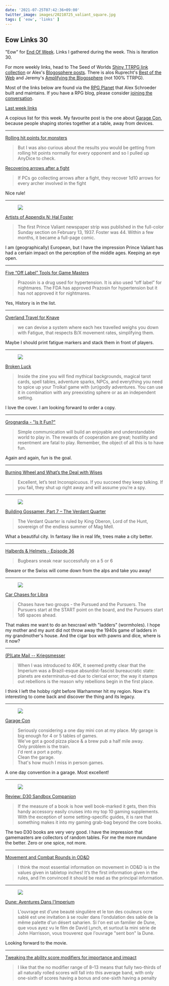 ```yaml
---
date: '2021-07-25T07:42:36+09:00'
twitter_image: images/20210725_valiant_square.jpg
tags: [ 'eow', 'links' ]
---
```


## Eow Links 30

"Eow" for [End Of Week](/#eow). Links I gathered during the week. This is iteration 30.

For more weekly links, head to The Seed of Worlds [Shiny TTRPG link collection](https://seedofworlds.blogspot.com/search/label/weekly%20links) or Alex's [Blogosphere posts](https://alexschroeder.ch/wiki/Blogosphere). There is alos Ruprecht's [Best of the Web](https://ruprechtsrpg.blogspot.com/search/label/Best%20of%20the%20Web) and Jeremy's [Amplifying the Blogosphere](https://takeonrules.com/series/amplifying-the-blogosphere/) (not 100% TTRPG).

Most of the links below are found via the [RPG Planet](https://campaignwiki.org/rpg/) that Alex Schroeder built and maintains. If you have a RPG blog, please consider [joining the conversation](https://campaignwiki.org/wiki/Planet/Please_join!).

[Last week links](20210717.html?t=Eow_Links_29&f=eow30)

A copious list for this week. My favourite post is the one about [Garage Con](https://followmeanddie.com/2021/07/17/garage-con/), because people shaping stories together at a table, away from devices.

<hr/>

[Rolling hit points for monsters](http://spriggans-den.com/2021/07/17/rolling-hit-points-for-monsters/)

> But I was also curious about the results you would be getting from rolling hit points normally for every opponent and so I pulled up AnyDice to check.

[Recovering arrows after a fight](http://spriggans-den.com/2021/07/23/recovering-arrows-after-a-fight/)

> If PCs go collecting arrows after a fight, they recover 1d10 arrows for every archer involved in the fight

Nice rule!

<hr/>

<figure class="right small">
<a href="https://goodman-games.com/blog/2021/07/22/artists-of-appendix-n-hal-foster/"><img src="images/20210725_valiant.jpg" loading="lazy" /></a>
<figcaption>
</figcaption>
</figure>

[Artists of Appendix N: Hal Foster](https://goodman-games.com/blog/2021/07/22/artists-of-appendix-n-hal-foster/)

> The first Prince Valiant newspaper strip was published in the full-color Sunday section on February 13, 1937. Foster was 44. Within a few months, it became a full-page comic.

I am (geographically) European, but I have the impression Prince Valiant has had a certain impact on the perception of the middle ages. Keeping an eye open.

<hr/>

[Five “Off Label” Tools for Game Masters](https://grumpywizard.home.blog/2021/07/22/five-off-label-tools-for-game-masters/)

> Prazosin is a drug used for hypertension. It is also used “off label” for nightmares. The FDA has approved Prazosin for hypertension but it has not approved it for nightmares.

Yes, History is in the list.

<hr/>

[Overland Travel for Knave](https://scrtgm.blogspot.com/2021/07/overland-travel-for-knave.html)

> we can devise a system where each hex travelled weighs you down with Fatigue, that respects B/X movement rates, simplifying them.

Maybe I should print fatigue markers and stack them in front of players.

<hr/>

<figure class="right small">
<a href="https://www.kickstarter.com/projects/thelostbay/broken-luck"><img src="images/20210725_broken.jpg" loading="lazy" /></a>
<figcaption>
</figcaption>
</figure>

[Broken Luck](https://thelostbayrpg.blogspot.com/2021/07/broken-luck-is-live-on-kickstarter.html)

> Inside the zine you will find mythical backgrounds, magical tarot cards, spell tables, adventure sparks, NPCs, and everything you need to spice up your Troika! game with (un)godly adventures. You can use it in combination with any preexisting sphere or as an independent setting.

I love the cover. I am looking forward to order a copy.

<hr/>

[Grognardia - "Is It Fun?"](http://grognardia.blogspot.com/2021/07/is-it-fun.html)

> Simple communication will build an enjoyable and understandable world to play in. The rewards of cooperation are great; hostility and resentment are fatal to play. Remember, the object of all this is to have fun.

Again and again, fun is the goal.

<hr/>

[Burning Wheel and What’s the Deal with Wises](https://takeonrules.com/2021/07/20/burning-wheel-and-whats-the-deal-with-wises/)

> Excellent, let’s test Inconspicuous. If you succeed they keep talking. If you fail, they shut up right away and will assume you’re a spy.

<hr/>

<figure class="right">
<a href="http://bearded-devil.com/2021/07/19/building-gossamer-part-7-the-verdant-quarter/"><img src="images/20210725_verdant.jpg" loading="lazy" /></a>
<figcaption>
</figcaption>
</figure>

[Building Gossamer, Part 7 – The Verdant Quarter](http://bearded-devil.com/2021/07/19/building-gossamer-part-7-the-verdant-quarter/)

> The Verdant Quarter is ruled by King Oberon, Lord of the Hunt, sovereign of the endless summer of Mag Mell.

What a beautiful city. In fantasy like in real life, trees make a city better.

<hr/>

[Halberds & Helmets - Episode 36](https://alexschroeder.ch/wiki/2021-07-22_Episode_36)

> Bugbears sneak near successfully on a 5 or 6

Beware or the Swiss will come down from the alps and take you away!

<hr/>

<figure class="right largest">
<a href="https://archons-court.blogspot.com/2021/07/car-chases-for-libra.html"><img src="images/20210725_ladder.jpg" loading="lazy" /></a>
<figcaption>
</figcaption>
</figure>

[Car Chases for Libra](https://archons-court.blogspot.com/2021/07/car-chases-for-libra.html)

> Chases have two groups - the Pursued and the Pursuers. The Pursuers start at the START point on the board, and the Pursuers start 1d6 spaces ahead.

That makes me want to do an hexcrawl with "ladders" (wormholes). I hope my mother and my aunt did not throw away the 1940s game of ladders in my grandmother's house. And the cigar box with pawns and dice, where is it now?

<hr/>

[(P)Late Mail -- Kriegsmesser](https://bonesofcontention.blogspot.com/2021/07/plate-mail-kriegsmesser.html)

> When I was introduced to 40K, it seemed pretty clear that the Imperium was a Brazil-esque absurdist-fascist bureaucratic state: planets are exterminatus-ed due to clerical error; the way it stamps out rebellions is the reason why rebellions begin in the first place.

I think I left the hobby right before Warhammer hit my region. Now it's interesting to come back and discover the thing and its legacy.

<hr/>

<figure class="right">
<a href="https://followmeanddie.com/2021/07/17/garage-con/"><img src="images/20210725_garage.jpg" loading="lazy" /></a>
<figcaption>
</figcaption>
</figure>

[Garage Con](https://followmeanddie.com/2021/07/17/garage-con/)

> Seriously considering a one day mini con at my place. My garage is big enough for 4 or 5 tables of games.<br/>
We've got a good pizza place & a brew pub a half mile away.<br/>
Only problem is the train.<br/>
I'd rent a port a potty.<br/>
Clean the garage.<br/>
That's how much I miss in person games.

A one day convention in a garage. Most excellent!

<hr/>

<figure class="right">
<a href="https://www.drivethrurpg.com/product/124392/d30-Sandbox-Companion?affiliate_id=2746229"><img src="images/20210725_npc.jpg" loading="lazy" /></a>
<figcaption>
</figcaption>
</figure>

[Review: D30 Sandbox Companion](https://seedofworlds.blogspot.com/2021/07/review-d30-sandbox-companion.html)

> If the measure of a book is how well book-marked it gets, then this handy accessory easily cruises into my top 10 gaming supplements. With the exception of some setting-specific guides, it is rare that something makes it into my gaming grab-bag beyond the core books.

The two D30 books are very very good. I have the impression that gamemasters are collectors of random tables. For me the more mundane the better. Zero or one spice, not more.

<hr/>

[Movement and Combat Rounds in OD&D](https://betola.de/wandererbill/english/movement-and-combat-rounds-in-odd/)

> I think the most essential information on movement in OD&D is in the values given in tabletop inches! It’s the first information given in the rules, and I’m convinced it should be read as the principal information.

<hr/>

<figure class="right">
<a href="https://senioroliste.com/2021/07/dune-aventures-dans-l-imperium.html"><img src="images/20210725_dune.jpg" loading="lazy" /></a>
<figcaption>
</figcaption>
</figure>

[Dune: Aventures Dans l'Imperium](https://senioroliste.com/2021/07/dune-aventures-dans-l-imperium.html)

> L'ouvrage est d'une beauté singulière et le ton des couleurs ocre sablé est une invitation à se rouler dans l'ondulation des sable de la même palette d'un désert saharien. Si l'on est un familier de Dune, que vous ayez vu le film de David Lynch, et surtout la mini série de John Harrisson, vous trouverez que l'ouvrage "sent bon" la Dune.

Looking forward to the movie.

<hr/>

[Tweaking the ability score modifiers for importance and impact](https://dice-universe.blogspot.com/2021/07/tweaking-ability-score-modifiers-for.html)

> I like that the no modifier range of 8–13 means that fully two-thirds of all naturally rolled scores will fall into this average band, with only one-sixth of scores having a bonus and one-sixth having a penalty

